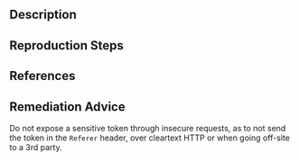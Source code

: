 ## Description


## Reproduction Steps


## References


## Remediation Advice

Do not expose a sensitive token through insecure requests, as to not send the token in the `Referer` header, over cleartext HTTP or when going off-site to a 3rd party.
